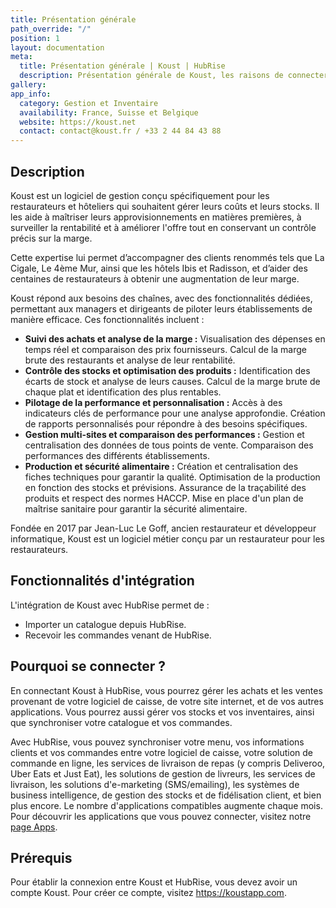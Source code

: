 ```yaml
---
title: Présentation générale
path_override: "/"
position: 1
layout: documentation
meta:
  title: Présentation générale | Koust | HubRise
  description: Présentation générale de Koust, les raisons de connecter votre caisse à HubRise et fonctionnalités de l'intégration avec HubRise.
gallery:
app_info:
  category: Gestion et Inventaire
  availability: France, Suisse et Belgique
  website: https://koust.net
  contact: contact@koust.fr / +33 2 44 84 43 88
---
```


## Description

Koust est un logiciel de gestion conçu spécifiquement pour les restaurateurs et hôteliers qui souhaitent gérer leurs coûts et leurs stocks. Il les aide à maîtriser leurs approvisionnements en matières premières, à surveiller la rentabilité et à améliorer l'offre tout en conservant un contrôle précis sur la marge. 

Cette expertise lui permet d’accompagner des clients renommés tels que La Cigale, Le 4ème Mur, ainsi que les hôtels Ibis et Radisson, et d’aider des centaines de restaurateurs à obtenir une augmentation de leur marge. 

Koust répond aux besoins des chaînes, avec des fonctionnalités dédiées, permettant aux managers et dirigeants de piloter leurs établissements de manière efficace. Ces fonctionnalités incluent :

- **Suivi des achats et analyse de la marge :** Visualisation des dépenses en temps réel et comparaison des prix fournisseurs. Calcul de la marge brute des restaurants et analyse de leur rentabilité.
- **Contrôle des stocks et optimisation des produits :** Identification des écarts de stock et analyse de leurs causes. Calcul de la marge brute de chaque plat et identification des plus rentables.
- **Pilotage de la performance et personnalisation :** Accès à des indicateurs clés de performance pour une analyse approfondie. Création de rapports personnalisés pour répondre à des besoins spécifiques.
- **Gestion multi-sites et comparaison des performances :** Gestion et centralisation des données de tous points de vente. Comparaison des performances des différents établissements.
- **Production et sécurité alimentaire :** Création et centralisation des fiches techniques pour garantir la qualité. Optimisation de la production en fonction des stocks et prévisions. Assurance de la traçabilité des produits et respect des normes HACCP. Mise en place d'un plan de maîtrise sanitaire pour garantir la sécurité alimentaire.

Fondée en 2017 par Jean-Luc Le Goff, ancien restaurateur et développeur informatique, Koust est un logiciel métier conçu par un restaurateur pour les restaurateurs.

## Fonctionnalités d'intégration

L'intégration de Koust avec HubRise permet de :

- Importer un catalogue depuis HubRise.
- Recevoir les commandes venant de HubRise.

## Pourquoi se connecter ?

En connectant Koust à HubRise, vous pourrez gérer les achats et les ventes provenant de votre logiciel de caisse, de votre site internet, et de vos autres applications. Vous pourrez aussi gérer vos stocks et vos inventaires, ainsi que synchroniser votre catalogue et vos commandes.

Avec HubRise, vous pouvez synchroniser votre menu, vos informations clients et vos commandes entre votre logiciel de caisse, votre solution de commande en ligne, les services de livraison de repas (y compris Deliveroo, Uber Eats et Just Eat), les solutions de gestion de livreurs, les services de livraison, les solutions d'e-marketing (SMS/emailing), les systèmes de business intelligence, de gestion des stocks et de fidélisation client, et bien plus encore. Le nombre d'applications compatibles augmente chaque mois. Pour découvrir les applications que vous pouvez connecter, visitez notre [page Apps](/apps).

## Prérequis

Pour établir la connexion entre Koust et HubRise, vous devez avoir un compte Koust. Pour créer ce compte, visitez https://koustapp.com.
